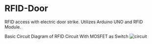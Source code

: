 # RFID-Door
RFID access with electric door strike. Utilizes Arduino UNO and RFID Module.

Basic Circuit Diagram of RFID Circuit With MOSFET as Switch
![circuit](https://user-images.githubusercontent.com/99385288/233748786-ee4340bd-da34-4dd5-b65d-a74be518bdda.png)
